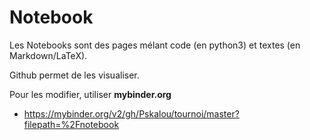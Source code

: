 # Notebook

Les Notebooks sont des pages mélant code (en python3) et textes (en Markdown/LaTeX).

Github permet de les visualiser.

Pour les modifier, utiliser **mybinder.org**

* https://mybinder.org/v2/gh/Pskalou/tournoi/master?filepath=%2Fnotebook
